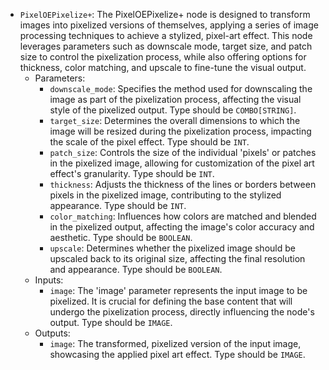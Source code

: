 - `PixelOEPixelize+`: The PixelOEPixelize+ node is designed to transform images into pixelized versions of themselves, applying a series of image processing techniques to achieve a stylized, pixel-art effect. This node leverages parameters such as downscale mode, target size, and patch size to control the pixelization process, while also offering options for thickness, color matching, and upscale to fine-tune the visual output.
    - Parameters:
        - `downscale_mode`: Specifies the method used for downscaling the image as part of the pixelization process, affecting the visual style of the pixelized output. Type should be `COMBO[STRING]`.
        - `target_size`: Determines the overall dimensions to which the image will be resized during the pixelization process, impacting the scale of the pixel effect. Type should be `INT`.
        - `patch_size`: Controls the size of the individual 'pixels' or patches in the pixelized image, allowing for customization of the pixel art effect's granularity. Type should be `INT`.
        - `thickness`: Adjusts the thickness of the lines or borders between pixels in the pixelized image, contributing to the stylized appearance. Type should be `INT`.
        - `color_matching`: Influences how colors are matched and blended in the pixelized output, affecting the image's color accuracy and aesthetic. Type should be `BOOLEAN`.
        - `upscale`: Determines whether the pixelized image should be upscaled back to its original size, affecting the final resolution and appearance. Type should be `BOOLEAN`.
    - Inputs:
        - `image`: The 'image' parameter represents the input image to be pixelized. It is crucial for defining the base content that will undergo the pixelization process, directly influencing the node's output. Type should be `IMAGE`.
    - Outputs:
        - `image`: The transformed, pixelized version of the input image, showcasing the applied pixel art effect. Type should be `IMAGE`.
